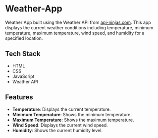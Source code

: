 # Weather-App

Weather App built using the Weather API from [api-ninjas.com](https://api-ninjas.com/api/weather). This app displays the current weather conditions including temperature, minimum temperature, maximum temperature, wind speed, and humidity for a specified location.

## Tech Stack

- HTML
- CSS
- JavaScript
- Weather API

## Features

- **Temperature**: Displays the current temperature.
- **Minimum Temperature**: Shows the minimum temperature.
- **Maximum Temperature**: Shows the maximum temperature.
- **Wind Speed**: Displays the current wind speed.
- **Humidity**: Shows the current humidity level.
